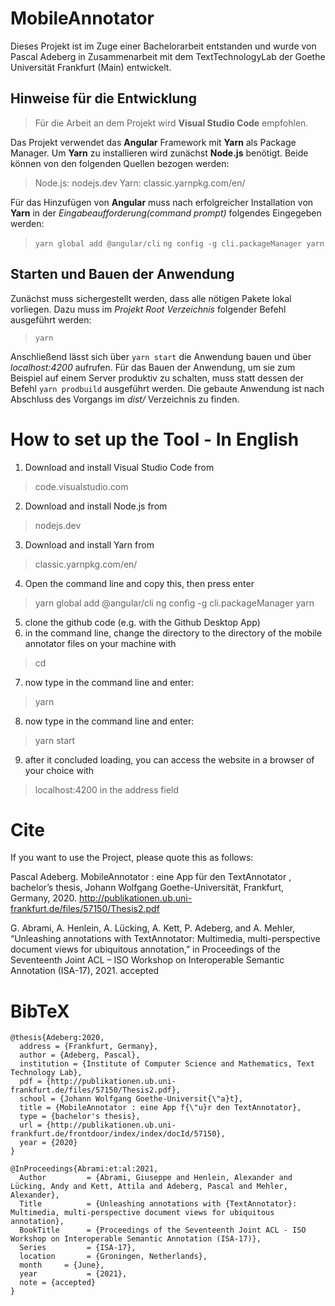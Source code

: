 # MobileAnnotator


Dieses Projekt ist im Zuge einer Bachelorarbeit entstanden und wurde von Pascal Adeberg in Zusammenarbeit mit dem TextTechnologyLab der Goethe Universität Frankfurt (Main) entwickelt.

## Hinweise für die Entwicklung

>Für die Arbeit an dem Projekt wird **Visual Studio Code** empfohlen.

Das Projekt verwendet das **Angular** Framework mit **Yarn** als Package Manager.
Um **Yarn** zu installieren wird zunächst **Node.js** benötigt. Beide können von den folgenden Quellen bezogen werden:

>Node.js: nodejs.dev
>Yarn: classic.yarnpkg.com/en/

Für das Hinzufügen von **Angular** muss nach erfolgreicher Installation von **Yarn** in der *Eingabeaufforderung(command prompt)* folgendes Eingegeben werden:

> `yarn global add @angular/cli`
> `ng config -g cli.packageManager yarn`

## Starten und Bauen der Anwendung

Zunächst muss sichergestellt werden, dass alle nötigen Pakete lokal vorliegen. Dazu muss im *Projekt Root Verzeichnis* folgender Befehl ausgeführt werden:

> `yarn`

Anschließend lässt sich über `yarn start` die Anwendung bauen und über *localhost:4200* aufrufen.
Für das Bauen der Anwendung, um sie zum Beispiel auf einem Server produktiv zu schalten, muss statt dessen der Befehl `yarn prodbuild` ausgeführt werden. Die gebaute Anwendung ist nach Abschluss des Vorgangs im *dist/* Verzeichnis zu finden.

# How to set up the Tool - In English

1) Download and install Visual Studio Code from 
> code.visualstudio.com
2) Download and install Node.js  from 
> nodejs.dev
3) Download and install Yarn from 
> classic.yarnpkg.com/en/
4) Open the command line and copy this, then press enter
> yarn global add @angular/cli ng config -g cli.packageManager yarn
5) clone the github code (e.g. with the Github Desktop App)
6) in the command line, change the directory to the directory of the mobile annotator files on your machine with
> cd <Path to your directory>
7) now type in the command line and enter:
> yarn
8) now type in the command line and enter:
> yarn start
9) after it concluded loading, you can access the website in a browser of your choice with 
> localhost:4200 
in the address field





# Cite
If you want to use the Project, please quote this as follows:

Pascal Adeberg. MobileAnnotator : eine App für den TextAnnotator , bachelor’s thesis, Johann Wolfgang Goethe-Universität, Frankfurt, Germany, 2020. 
http://publikationen.ub.uni-frankfurt.de/files/57150/Thesis2.pdf

G. Abrami, A. Henlein, A. Lücking, A. Kett, P. Adeberg, and A. Mehler, “Unleashing annotations with TextAnnotator: Multimedia, multi-perspective document views for ubiquitous annotation,” in Proceedings of the Seventeenth Joint ACL – ISO Workshop on Interoperable Semantic Annotation (ISA-17), 2021. accepted

# BibTeX
```
@thesis{Adeberg:2020,
  address = {Frankfurt, Germany},
  author = {Adeberg, Pascal},
  institution = {Institute of Computer Science and Mathematics, Text Technology Lab},
  pdf = {http://publikationen.ub.uni-frankfurt.de/files/57150/Thesis2.pdf},
  school = {Johann Wolfgang Goethe-Universit{\"a}t},
  title = {MobileAnnotator : eine App f{\"u}r den TextAnnotator},
  type = {bachelor's thesis},
  url = {http://publikationen.ub.uni-frankfurt.de/frontdoor/index/index/docId/57150},
  year = {2020}
}

@InProceedings{Abrami:et:al:2021,
  Author         = {Abrami, Giuseppe and Henlein, Alexander and Lücking, Andy and Kett, Attila and Adeberg, Pascal and Mehler, Alexander},
  Title          = {Unleashing annotations with {TextAnnotator}: Multimedia, multi-perspective document views for ubiquitous annotation},
  BookTitle      = {Proceedings of the Seventeenth Joint ACL - ISO Workshop on Interoperable Semantic Annotation (ISA-17)},
  Series         = {ISA-17},
  location       = {Groningen, Netherlands},
  month     = {June},
  year           = {2021},
  note = {accepted}
}



```
